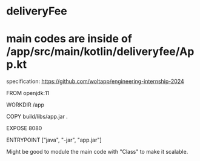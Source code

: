 # deliveryFee
# main codes are inside of /app/src/main/kotlin/deliveryfee/App.kt

specification:
https://github.com/woltapp/engineering-internship-2024

FROM openjdk:11

WORKDIR /app

COPY build/libs/app.jar .

EXPOSE 8080

ENTRYPOINT ["java", "-jar", "app.jar"]


Might be good to module the main code with "Class" to make it scalable.